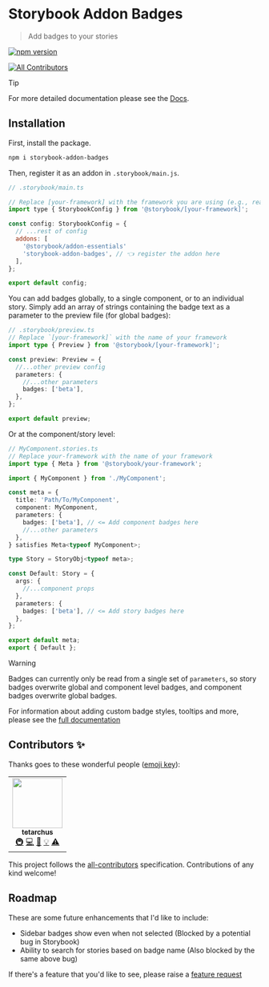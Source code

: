 # Storybook Addon Badges

> Add badges to your stories

[![npm version](https://badge.fury.io/js/storybook-addon-badges.svg)](https://www.npmjs.com/package/storybook-addon-badges)

<!-- ALL-CONTRIBUTORS-BADGE:START - Do not remove or modify this section -->
[![All Contributors](https://img.shields.io/badge/all_contributors-1-orange.svg?style=flat-square)](#contributors-)
<!-- ALL-CONTRIBUTORS-BADGE:END -->

> [!TIP]
>
> For more detailed documentation please see the
> [Docs](https://tetarchus.github.io/storybook-addon-badges).

## Installation

First, install the package.

```sh
npm i storybook-addon-badges
```

Then, register it as an addon in `.storybook/main.js`.

```js
// .storybook/main.ts

// Replace [your-framework] with the framework you are using (e.g., react-webpack5, vue3-vite)
import type { StorybookConfig } from '@storybook/[your-framework]';

const config: StorybookConfig = {
  // ...rest of config
  addons: [
    '@storybook/addon-essentials'
    'storybook-addon-badges', // 👈 register the addon here
  ],
};

export default config;
```

You can add badges globally, to a single component, or to an individual story. Simply add an array
of strings containing the badge text as a parameter to the preview file (for global badges):

```ts
// .storybook/preview.ts
// Replace `[your-framework]` with the name of your framework
import type { Preview } from '@storybook/[your-framework]';

const preview: Preview = {
  //...other preview config
  parameters: {
    //...other parameters
    badges: ['beta'],
  },
};

export default preview;
```

Or at the component/story level:

```ts
// MyComponent.stories.ts
// Replace your-framework with the name of your framework
import type { Meta } from '@storybook/your-framework';

import { MyComponent } from './MyComponent';

const meta = {
  title: 'Path/To/MyComponent',
  component: MyComponent,
  parameters: {
    badges: ['beta'], // <= Add component badges here
    //...other parameters
  },
} satisfies Meta<typeof MyComponent>;

type Story = StoryObj<typeof meta>;

const Default: Story = {
  args: {
    //...component props
  },
  parameters: {
    badges: ['beta'], // <= Add story badges here
  },
};

export default meta;
export { Default };
```

> [!WARNING]
>
> Badges can currently only be read from a single set of `parameters`, so story badges overwrite
> global and component level badges, and component badges overwrite global badges.

For information about adding custom badge styles, tooltips and more, please see the
[full documentation](https://tetarchus.github.io/storybook-addon-badges)

## Contributors ✨

Thanks goes to these wonderful people ([emoji key](https://allcontributors.org/docs/en/emoji-key)):

<!-- ALL-CONTRIBUTORS-LIST:START - Do not remove or modify this section -->
<!-- prettier-ignore-start -->
<!-- markdownlint-disable -->
<table>
  <tr>
    <td align="center"><a href="https://github.com/tetarchus"><img src="https://avatars.githubusercontent.com/u/8436118?v=4?s=100" width="100px;" alt=""/><br /><sub><b>tetarchus</b></sub></a><br /><a href="#infra-tetarchus" title="Infrastructure (Hosting, Build-Tools, etc)">🚇</a> <a href="https://github.com/tetarchus/storybook-addon-badges/commits?author=tetarchus" title="Code">💻</a> <a href="https://github.com/tetarchus/storybook-addon-badges/commits?author=tetarchus" title="Documentation">📖</a> <a href="#example-tetarchus" title="Examples">💡</a> <a href="https://github.com/tetarchus/storybook-addon-badges/commits?author=tetarchus" title="Tests">⚠️</a></td>
  </tr>
</table>

<!-- markdownlint-restore -->
<!-- prettier-ignore-end -->

<!-- ALL-CONTRIBUTORS-LIST:END -->

This project follows the [all-contributors](https://github.com/all-contributors/all-contributors)
specification. Contributions of any kind welcome!

## Roadmap

These are some future enhancements that I'd like to include:

- Sidebar badges show even when not selected (Blocked by a potential bug in Storybook)
- Ability to search for stories based on badge name (Also blocked by the same above bug)

If there's a feature that you'd like to see, please raise a
[feature request](https://github.com/tetarchus/storybook-addon-badges/issues/new)
